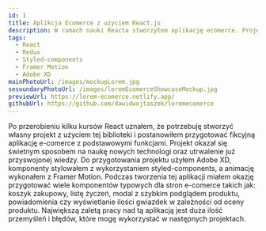 ```yaml
---
id: 1
title: Aplikcja Ecomerce z użyciem React.js
description: W ramach nauki Reacta stworzyłem aplikację ecomerce. Projekt okazał się świetnym sposobem na poszerzenie swoich umiejętności.
tags:
  - React
  - Redux
  - Styled-components
  - Framer Motion
  - Adobe XD
mainPhotoUrl: /images/mockupLorem.jpg
sesoundaryPhotoUrl: /images/loremEcomerceShowcaseMockup.jpg
previewUrl: https://lorem-ecomerce.netlify.app/
githubUrl: https://github.com/dawidwojtaszek/loremecomerce
---
```


Po przerobieniu kilku kursów React uznałem, że potrzebuję stworzyć własny projekt z użyciem tej biblioteki i postanowiłem przygotować fikcyjną aplikację e-comerce z podstawowymi funkcjami. Projekt okazał się świetnym sposobem na naukę nowych technologi oraz utrwalenie już przyswojonej wiedzy. Do przygotowania projektu użyłem Adobe XD, komponenty stylowałem z wykorzystaniem styled-components, a animację wykonałem z Framer Motion. Podczas tworzenia tej aplikacji miałem okazję przygotować wiele komponentów typowych dla stron e-comerce takich jak: koszyk zakupowy, listę życzeń, modal z szybkim podglądem produktu, powiadomienia czy wyświetlanie ilości gwiazdek w zależności od oceny produktu. Największą zaletą pracy nad tą aplikacją jest duża ilość przemyśleń i błędów, które mogę wykorzystać w następnych projektach.
